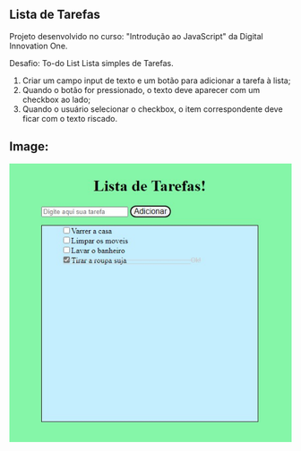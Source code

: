 ## Lista de Tarefas

Projeto desenvolvido no curso: "Introdução ao JavaScript" da Digital Innovation One. 


Desafio: To-do List
Lista simples de Tarefas.

1) Criar um campo input de texto e um botão para adicionar a tarefa à lista;
2) Quando o botão for pressionado, o texto deve aparecer com um checkbox ao lado;
3) Quando o usuário selecionar o checkbox, o item correspondente deve ficar com o texto riscado.



## Image: 



<img src=".\assets\img\listadetarefas.png"  />
